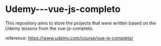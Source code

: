 # Udemy---vue-js-completo
This repository aims to store the projects that were written based on the Udemy lessons from the vue-js-completo.

reference: https://www.udemy.com/course/vue-js-completo/